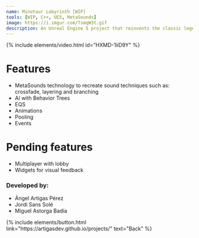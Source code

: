 ```yaml
---
name: Minotaur Labyrinth [WIP]
tools: [WIP, C++, UE5, MetaSounds]
image: https://i.imgur.com/TsmqW3t.gif
description: An Unreal Engine 5 project that reinvents the classic legend of the Minotaur's labyrinth.
---
```


{% include elements/video.html id="HXMD-1iiD9Y" %}


# Features
- MetaSounds technology to recreate sound techniques such as: crossfade, layering and branching
- AI with Behavior Trees
- EQS
- Animations
- Pooling
- Events

# Pending features
- Multiplayer with lobby
- Widgets for visual feedback


### Developed by:
- Ángel Artigas Pérez
- Jordi Sans Solé
- Miguel Astorga Badía

<p class="text-center">
{% include elements/button.html link="https://artigasdev.github.io/projects/" text="Back" %}
</p>